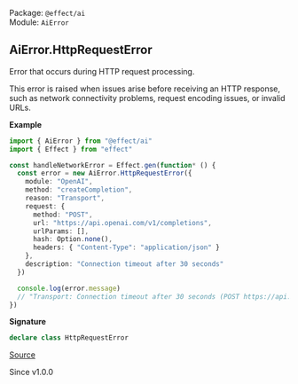 Package: `@effect/ai`<br />
Module: `AiError`<br />

## AiError.HttpRequestError

Error that occurs during HTTP request processing.

This error is raised when issues arise before receiving an HTTP response,
such as network connectivity problems, request encoding issues, or invalid
URLs.

**Example**

```ts
import { AiError } from "@effect/ai"
import { Effect } from "effect"

const handleNetworkError = Effect.gen(function* () {
  const error = new AiError.HttpRequestError({
    module: "OpenAI",
    method: "createCompletion",
    reason: "Transport",
    request: {
      method: "POST",
      url: "https://api.openai.com/v1/completions",
      urlParams: [],
      hash: Option.none(),
      headers: { "Content-Type": "application/json" }
    },
    description: "Connection timeout after 30 seconds"
  })

  console.log(error.message)
  // "Transport: Connection timeout after 30 seconds (POST https://api.openai.com/v1/completions)"
})
```

**Signature**

```ts
declare class HttpRequestError
```

[Source](https://github.com/Effect-TS/effect/tree/main/packages/ai/ai/src/AiError.ts#L191)

Since v1.0.0